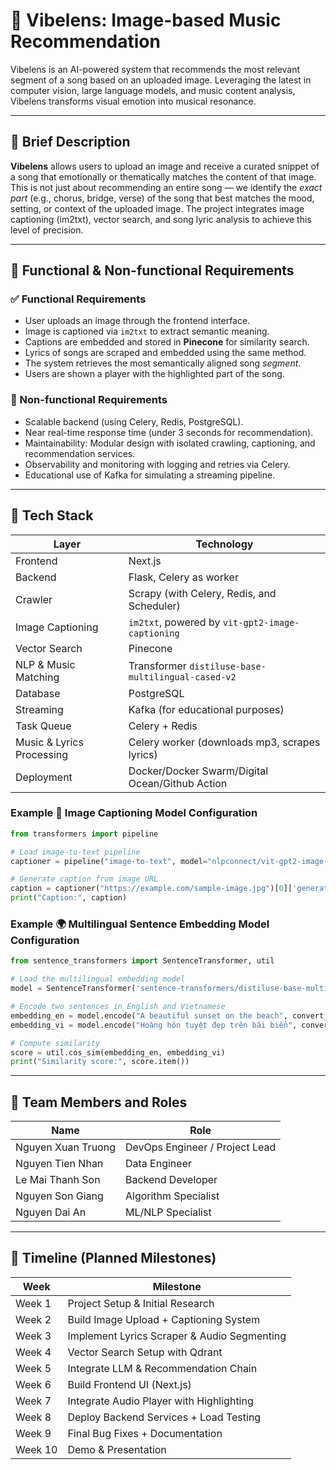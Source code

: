 # 🎵 Vibelens: Image-based Music Recommendation

Vibelens is an AI-powered system that recommends the most relevant segment of a song based on an uploaded image. Leveraging the latest in computer vision, large language models, and music content analysis, Vibelens transforms visual emotion into musical resonance.

---

## 📄 Brief Description

**Vibelens** allows users to upload an image and receive a curated snippet of a song that emotionally or thematically matches the content of that image. This is not just about recommending an entire song — we identify the *exact part* (e.g., chorus, bridge, verse) of the song that best matches the mood, setting, or context of the uploaded image. The project integrates image captioning (im2txt), vector search, and song lyric analysis to achieve this level of precision.

---

## 🎯 Functional & Non-functional Requirements

### ✅ Functional Requirements

- User uploads an image through the frontend interface.
- Image is captioned via `im2txt` to extract semantic meaning.
- Captions are embedded and stored in **Pinecone** for similarity search.
- Lyrics of songs are scraped and embedded using the same method.
- The system retrieves the most semantically aligned song *segment*.
- Users are shown a player with the highlighted part of the song.

### 🚫 Non-functional Requirements

- Scalable backend (using Celery, Redis, PostgreSQL).
- Near real-time response time (under 3 seconds for recommendation).
- Maintainability: Modular design with isolated crawling, captioning, and recommendation services.
- Observability and monitoring with logging and retries via Celery.
- Educational use of Kafka for simulating a streaming pipeline.

---

## 🔧 Tech Stack

| Layer                     | Technology                                          |
|---------------------------|-----------------------------------------------------|
| Frontend                  | Next.js                                             |
| Backend                   | Flask, Celery as worker                             |
| Crawler                   | Scrapy (with Celery, Redis, and Scheduler)          |
| Image Captioning          | `im2txt`, powered by `vit-gpt2-image-captioning`     |
| Vector Search             | Pinecone                                            |            
| NLP & Music Matching      | Transformer `distiluse-base-multilingual-cased-v2`  |
| Database                  | PostgreSQL                                          |
| Streaming                 | Kafka (for educational purposes)                    |
| Task Queue                | Celery + Redis                                      |
| Music & Lyrics Processing | Celery worker (downloads mp3, scrapes lyrics)       |
| Deployment                | Docker/Docker Swarm/Digital Ocean/Github Action     |

### Example 📸 Image Captioning Model Configuration

```python
from transformers import pipeline

# Load image-to-text pipeline
captioner = pipeline("image-to-text", model="nlpconnect/vit-gpt2-image-captioning")

# Generate caption from image URL
caption = captioner("https://example.com/sample-image.jpg")[0]['generated_text']
print("Caption:", caption)
```

### Example 🌍 Multilingual Sentence Embedding Model Configuration

```python
from sentence_transformers import SentenceTransformer, util

# Load the multilingual embedding model
model = SentenceTransformer('sentence-transformers/distiluse-base-multilingual-cased-v2')

# Encode two sentences in English and Vietnamese
embedding_en = model.encode("A beautiful sunset on the beach", convert_to_tensor=True)
embedding_vi = model.encode("Hoàng hôn tuyệt đẹp trên bãi biển", convert_to_tensor=True)

# Compute similarity
score = util.cos_sim(embedding_en, embedding_vi)
print("Similarity score:", score.item())

```

---

## 👥 Team Members and Roles

| Name                | Role                                |
|---------------------|-------------------------------------|
| Nguyen Xuan Truong  | DevOps Engineer / Project Lead      |
| Nguyen Tien Nhan    | Data Engineer                       |
| Le Mai Thanh Son    | Backend Developer                   |
| Nguyen Son Giang    | Algorithm Specialist                |
| Nguyen Dai An       | ML/NLP Specialist                   |

---

## 📅 Timeline (Planned Milestones)

| Week | Milestone |
|------|-----------|
| Week 1 | Project Setup & Initial Research |
| Week 2 | Build Image Upload + Captioning System |
| Week 3 | Implement Lyrics Scraper & Audio Segmenting |
| Week 4 | Vector Search Setup with Qdrant |
| Week 5 | Integrate LLM & Recommendation Chain |
| Week 6 | Build Frontend UI (Next.js) |
| Week 7 | Integrate Audio Player with Highlighting |
| Week 8 | Deploy Backend Services + Load Testing |
| Week 9 | Final Bug Fixes + Documentation |
| Week 10 | Demo & Presentation |
